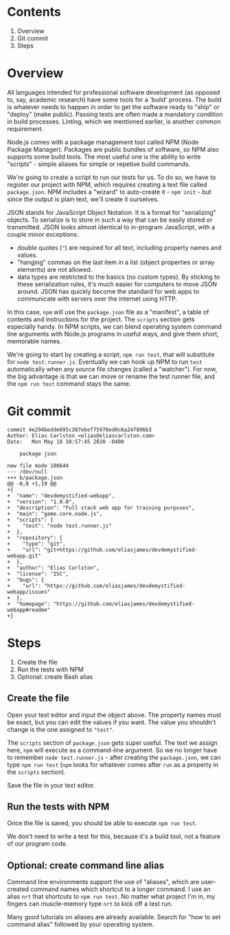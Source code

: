 # Contents
1. Overview
2. Git commit
3. Steps

# Overview
All languages intended for professional software development (as opposed to, say, academic research) have some tools for a 'build' process. The build is whatever needs to happen in order to get the software ready to "ship" or "deploy" (make public). Passing tests are often made a mandatory condition in build processes. Linting, which we mentioned earlier, is another common requirement.

Node.js comes with a package management tool called NPM (Node Package Manager). Packages are public bundles of software, so NPM also supports some build tools. The most useful one is the ability to write "scripts" - simple aliases for simple or repetive build commands. 

We're going to create a script to run our tests for us. To do so, we have to register our project with NPM, which requires creating a text file called `package.json`. NPM includes a "wizard" to auto-create it - `npm init` - but since the output is plain text, we'll create it ourselves.

JSON stands for JavaScript Object Notation. It is a format for "serializing" objects. To serialize is to store in such a way that can be easily stored or transmitted. JSON looks almost identical to in-program JavaScript, with a couple minor exceptions: 
- double quotes (`"`) are required for all text, including property names and values.
- "hanging" commas on the last item in a list (object properties or array elements) are not allowed.
- data types are restricted to the basics (no custom types).
By sticking to these serialization rules, it's much easier for computers to move JSON around. JSON has quickly become the standard for web apps to communicate with servers over the internet using HTTP.

In this case, `npm` will use the `package.json` file as a "manifest", a table of contents and instructions for the project. The `scripts` section gets especially handy. In NPM scripts, we can blend operating system command line arguments with Node.js programs in useful ways, and give them short, memorable names.  

We're going to start by creating a script, `npm run test`, that will substitute for `node test.runner.js`. Eventually we can hook up NPM to run `test` automatically when any source file changes (called a "watcher"). For now, the big advantage is that we can move or rename the test runner file, and the `npm run test` command stays the same. 

# Git commit
```
commit 4e294bedde695c387ebef75978ed0c6a247896b3
Author: Elias Carlston <elias@eliascarlston.com>
Date:   Mon May 18 10:57:45 2020 -0400

    package json

new file mode 100644
--- /dev/null
+++ b/package.json
@@ -0,0 +1,19 @@
+{
+  "name": "devdemystified-webapp",
+  "version": "1.0.0",
+  "description": "Full stack web app for training purposes",
+  "main": "game.core.node.js",
+  "scripts": {
+    "test": "node test.runner.js"
+  },
+  "repository": {
+    "type": "git",
+    "url": "git+https://github.com/eliasjames/devdemystified-webapp.git"
+  },
+  "author": "Elias Carlston",
+  "license": "ISC",
+  "bugs": {
+    "url": "https://github.com/eliasjames/devdemystified-webapp/issues"
+  },
+  "homepage": "https://github.com/eliasjames/devdemystified-webapp#readme"
+}
```

# Steps
1. Create the file
2. Run the tests with NPM
3. Optional: create Bash alias

## Create the file
Open your text editor and input the object above. The property names must be exact, but you can edit the values if you want. The value you shouldn't change is the one assigned to `"test"`. 

The `scripts` section of `package.json` gets super useful. The text we assign here, `npm` will execute as a command-line argument. So we no longer have to remember `node test.runner.js` - after creating the `package.json`, we can type `npm run test` (`npm` looks for whatever comes after `run` as a property in the `scripts` section). 

Save the file in your text editor.

## Run the tests with NPM
Once the file is saved, you should be able to execute `npm run test`.

We don't need to write a test for this, because it's a build tool, not a feature of our program code.

## Optional: create command line alias
Command line environments support the use of "aliases", which are user-created command names which shortcut to a longer command. I use an alias `nrt` that shortcuts to `npm run test`. No matter what project I'm in, my fingers can muscle-memory type `nrt` to kick off a test run. 

Many good tutorials on aliases are already available. Search for "how to set command alias" followed by your operating system.
